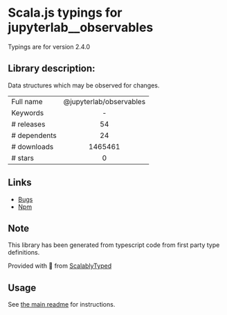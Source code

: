 
# Scala.js typings for jupyterlab__observables

Typings are for version 2.4.0

## Library description:
Data structures which may be observed for changes.

|                    |                 |
| ------------------ | :-------------: |
| Full name          | @jupyterlab/observables |
| Keywords           | - |
| # releases         | 54 |
| # dependents       | 24 |
| # downloads        | 1465461 |
| # stars            | 0 |

## Links
- [Bugs](https://github.com/jupyterlab/jupyterlab/issues)
- [Npm](https://www.npmjs.com/package/%40jupyterlab%2Fobservables)
    


## Note
This library has been generated from typescript code from first party type definitions.

Provided with :purple_heart: from [ScalablyTyped](https://github.com/oyvindberg/ScalablyTyped)

## Usage
See [the main readme](../../readme.md) for instructions.


